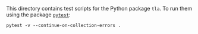 This directory contains test scripts for the
Python package `tla`.
To run them using the package [`pytest`](
    https://pypi.org/project/pytest/):

```shell
pytest -v --continue-on-collection-errors .
```
